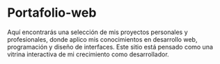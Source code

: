 # Portafolio-web
Aquí encontrarás una selección de mis proyectos personales y profesionales, donde aplico mis conocimientos en desarrollo web, programación y diseño de interfaces. Este sitio está pensado como una vitrina interactiva de mi crecimiento como desarrollador.
